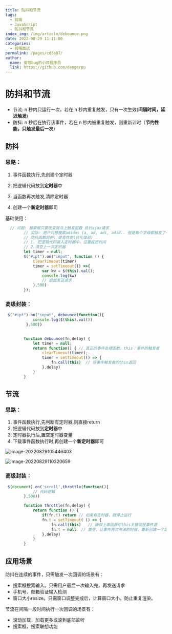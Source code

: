 ```yaml
---
title: 防抖和节流
tags: 
  - 前端
  - JavaScript
  - 防抖和节流
index_img: /img/article/debounce.png
date: 2022-08-29 11:11:00
categories: 
  - 前端面试
permalink: /pages/cd3a87/
author: 
  name: 爱写bug的小邓程序员
  link: https://github.com/dengerpu
---
```


# 防抖和节流

- 节流: n 秒内只运行一次，若在 n 秒内重复触发，只有一次生效(**间隔时间，延迟触发**)
- 防抖: n 秒后在执行该事件，若在 n 秒内被重复触发，则重新计时（**节约性能，只触发最后一次**）

## 防抖

### 思路：

1. 事件函数执行,先创建个定时器

2. 把逻辑代码放到**定时器**中
3. 当函数再次触发,清除定时器
4. 创建—个**新定时器**即司

基础使用：

```javascript
  // 问题: 搜索框只要改变就马上触发函数 执行ajax请求
        // 实际: 用户只想搜索adidas (a, ad, adi, adid.. 但是每个字母都触发了一次网络请求(浪费资源流量/性能不高))
        // 防抖函数目的: 提高性能(优化体验)
        // 1. 把逻辑代码装入定时器中，设置延迟时间
        // 2.清空上一次定时器
        let timer = null;
        $("#ipt").on("input", function () {
            clearTimeout(timer)
            timer = setTimeout(() =>{
                var kw = $(this).val();
                console.log(kw)
                // 后面发送请求
            },500)   
        });
```

### 高级封装：

```javascript
 $("#ipt").on("input", debounce(function(){
            console.log($(this).val())
         },500))
               

        function debounce(fn,delay) {
            let timer = null;
            return function() { // 真正的事件处理函数，this：事件的触发者
                clearTimeout(timer);
                timer = setTimeout(() => {
                    fn.call(this)  // 将事件触发者的this返回
                },delay)
            }
        }
```

## 节流

### 思路：

1. 事件函数执行,先判断有定时器,则直接return
2. 把逻辑代码放到**定时器**中
3. 定时器执行后,置空定时器变量
4. 下载事件函数执行时,再创建一个**新定时器**即可

![image-20220829105446403](https://trpora-1300527744.cos.ap-chongqing.myqcloud.com/img/image-20220829105446403.png)

![image-20220829110320659](https://trpora-1300527744.cos.ap-chongqing.myqcloud.com/img/image-20220829110320659.png)

### 高级封装：

```javascript
 $(document).on('scroll',throttle(function(){
            // 代码逻辑
        },500))

        function throttle(fn,delay) {
            return function () {
                if(fn.t) return // 如果有定时器，就停止运行
                fn.t = setTimeout( () => {
                    fn.call(this)   // 确保上面函数中this关键词是事件源
                    fn.t = null  // 置空，让事件再次书法的时候，重新创建一个定时器
                },delay)
            }
        }
```

## 应用场景

防抖在连续的事件，只需触发一次回调的场景有：

* 搜索框搜索输入。只需用户最后一次输入完，再发送请求
* 手机号、邮箱验证输入检测
* 窗口大小resize。只需窗口调整完成后，计算窗口大小。防止重复渲染。

节流在间隔一段时间执行一次回调的场景有：

* 滚动加载，加载更多或滚到底部监听
* 搜索框，搜索联想功能
  